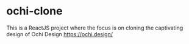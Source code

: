 # ochi-clone
 This is a ReactJS project where the focus is on cloning the captivating design of Ochi Design https://ochi.design/ 

